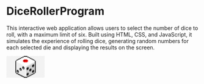 # DiceRollerProgram

This interactive web application allows users to select the number of dice to roll, with a maximum limit of six. Built using HTML, CSS, and JavaScript, it simulates the experience of rolling dice, generating random numbers for each selected die and displaying the results on the screen.

<img src="diceForReadme.png" alt="Dice" width="100" />
